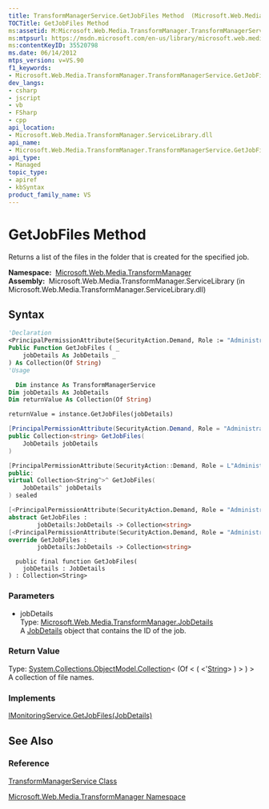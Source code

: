 ```yaml
---
title: TransformManagerService.GetJobFiles Method  (Microsoft.Web.Media.TransformManager)
TOCTitle: GetJobFiles Method
ms:assetid: M:Microsoft.Web.Media.TransformManager.TransformManagerService.GetJobFiles(Microsoft.Web.Media.TransformManager.JobDetails)
ms:mtpsurl: https://msdn.microsoft.com/en-us/library/microsoft.web.media.transformmanager.transformmanagerservice.getjobfiles(v=VS.90)
ms:contentKeyID: 35520798
ms.date: 06/14/2012
mtps_version: v=VS.90
f1_keywords:
- Microsoft.Web.Media.TransformManager.TransformManagerService.GetJobFiles
dev_langs:
- csharp
- jscript
- vb
- FSharp
- cpp
api_location:
- Microsoft.Web.Media.TransformManager.ServiceLibrary.dll
api_name:
- Microsoft.Web.Media.TransformManager.TransformManagerService.GetJobFiles
api_type:
- Managed
topic_type:
- apiref
- kbSyntax
product_family_name: VS
---
```


# GetJobFiles Method

Returns a list of the files in the folder that is created for the specified job.

**Namespace:**  [Microsoft.Web.Media.TransformManager](microsoft-web-media-transformmanager-namespace.md)  
**Assembly:**  Microsoft.Web.Media.TransformManager.ServiceLibrary (in Microsoft.Web.Media.TransformManager.ServiceLibrary.dll)

## Syntax

```vb
'Declaration
<PrincipalPermissionAttribute(SecurityAction.Demand, Role := "Administrators")> _
Public Function GetJobFiles ( _
    jobDetails As JobDetails _
) As Collection(Of String)
'Usage

  Dim instance As TransformManagerService
Dim jobDetails As JobDetails
Dim returnValue As Collection(Of String)

returnValue = instance.GetJobFiles(jobDetails)
```

```csharp
[PrincipalPermissionAttribute(SecurityAction.Demand, Role = "Administrators")]
public Collection<string> GetJobFiles(
    JobDetails jobDetails
)
```

```cpp
[PrincipalPermissionAttribute(SecurityAction::Demand, Role = L"Administrators")]
public:
virtual Collection<String^>^ GetJobFiles(
    JobDetails^ jobDetails
) sealed
```

``` fsharp
[<PrincipalPermissionAttribute(SecurityAction.Demand, Role = "Administrators")>]
abstract GetJobFiles : 
        jobDetails:JobDetails -> Collection<string> 
[<PrincipalPermissionAttribute(SecurityAction.Demand, Role = "Administrators")>]
override GetJobFiles : 
        jobDetails:JobDetails -> Collection<string> 
```

```jscript
  public final function GetJobFiles(
    jobDetails : JobDetails
) : Collection<String>
```

### Parameters

  - jobDetails  
    Type: [Microsoft.Web.Media.TransformManager.JobDetails](jobdetails-class-microsoft-web-media-transformmanager.md)  
    A [JobDetails](jobdetails-class-microsoft-web-media-transformmanager.md) object that contains the ID of the job.  

### Return Value

Type: [System.Collections.ObjectModel.Collection](https://msdn.microsoft.com/library/ms132397)\< (Of \< ( \<'[String](https://msdn.microsoft.com/library/s1wwdcbf)\> ) \> ) \>  
A collection of file names.  

### Implements

[IMonitoringService.GetJobFiles(JobDetails)](imonitoringservice-getjobfiles-method-microsoft-web-media-transformmanager.md)  

## See Also

### Reference

[TransformManagerService Class](transformmanagerservice-class-microsoft-web-media-transformmanager.md)

[Microsoft.Web.Media.TransformManager Namespace](microsoft-web-media-transformmanager-namespace.md)

